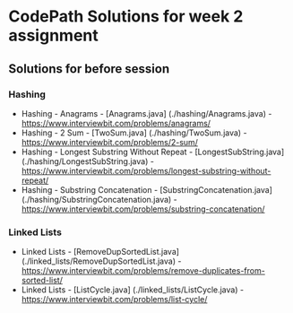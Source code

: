 # CodePath Solutions for week 2 assignment 

## Solutions for before session

### Hashing

* Hashing - Anagrams - [Anagrams.java] (./hashing/Anagrams.java) - https://www.interviewbit.com/problems/anagrams/
* Hashing - 2 Sum - [TwoSum.java] (./hashing/TwoSum.java) - https://www.interviewbit.com/problems/2-sum/
* Hashing - Longest Substring Without Repeat - [LongestSubString.java] (./hashing/LongestSubString.java) - https://www.interviewbit.com/problems/longest-substring-without-repeat/
* Hashing - Substring Concatenation - [SubstringConcatenation.java] (./hashing/SubstringConcatenation.java) - https://www.interviewbit.com/problems/substring-concatenation/

### Linked Lists

* Linked Lists - [RemoveDupSortedList.java] (./linked_lists/RemoveDupSortedList.java) - https://www.interviewbit.com/problems/remove-duplicates-from-sorted-list/
* Linked Lists - [ListCycle.java] (./linked_lists/ListCycle.java) - https://www.interviewbit.com/problems/list-cycle/